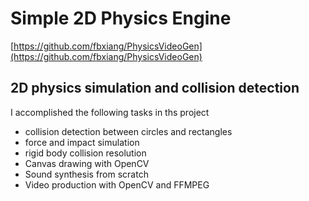 # Simple 2D Physics Engine
[https://github.com/fbxiang/PhysicsVideoGen](https://github.com/fbxiang/PhysicsVideoGen)

## 2D physics simulation and collision detection
I accomplished the following tasks in ths project
* collision detection between circles and rectangles
* force and impact simulation
* rigid body collision resolution
* Canvas drawing with OpenCV
* Sound synthesis from scratch
* Video production with OpenCV and FFMPEG
